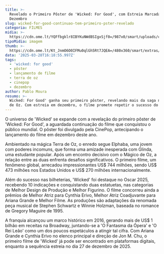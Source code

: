 ```yaml
---
title: >-
  Revelado o Primeiro Pôster de 'Wicked: For Good', com Estreia Marcada para
  Dezembro
slug: wicked-for-good-continuao-tem-primeiro-pster-revelado
categoria: FILMES
midia: >-
  https://cdn.ome.lt/YQFfbgklr8IBYKuNWdBSIgxSjf0=/987x0/smart/uploads/conteudo/fotos/OMELETE_CAPA_-_2025-03-28T130053.489.png
tipoMidia: imagem
thumb: >-
  https://cdn.ome.lt/Kt_JnmO6O0IFMu0qlGh5Rt7JQEA=/480x360/smart/extras/conteudos/omelete_THUMB_-_2025-03-28T130042.319.png
data: '2025-03-28T16:18:55.997Z'
tags:
  - 'wicked: for good'
  - pôster
  - lançamento de filme
  - terra de oz
  - cinepop
  - dezembro
author: Pablo Moura
resumo: >-
  Wicked: For Good' ganha seu primeiro pôster, revelando mais da saga na Terra
  de Oz. Com estreia em dezembro, o filme promete repetir o sucesso do original.
---
```


O universo de 'Wicked' se expande com a revelação do primeiro pôster de 'Wicked: For Good', a aguardada continuação do filme que conquistou o público mundial. O pôster foi divulgado pela CinePop, antecipando o lançamento do filme em dezembro deste ano.

Ambientado na mágica Terra de Oz, o enredo segue Elphaba, uma jovem com poderes incomuns, que forma uma amizade inesperada com Glinda, uma estudante popular. Após um encontro decisivo com o Mágico de Oz, a relação entre as duas enfrenta desafios significativos. O primeiro filme, um fenômeno global, arrecadou impressionantes US$ 744 milhões, sendo US$ 473 milhões nos Estados Unidos e US$ 270 milhões internacionalmente.

Além do sucesso nas bilheterias, 'Wicked' foi destaque no Oscar 2025, recebendo 10 indicações e conquistando duas estatuetas, nas categorias de Melhor Design de Produção e Melhor Figurino. O filme concorreu ainda a prêmios de Melhor Atriz para Cynthia Erivo, Melhor Atriz Coadjuvante para Ariana Grande e Melhor Filme. As produções são adaptações da renomada peça musical de Stephen Schwartz e Winnie Holzman, baseada no romance de Gregory Maguire de 1995.

A franquia alcançou um marco histórico em 2016, gerando mais de US$ 1 bilhão em receitas na Broadway, juntando-se a 'O Fantasma da Ópera' e 'O Rei Leão' como um dos poucos espetáculos a atingir tal cifra. Com Ariana Grande e Cynthia Erivo no elenco principal e direção de Jon M. Chu, o primeiro filme de 'Wicked' já pode ser encontrado em plataformas digitais, enquanto a sequência estreia no dia 27 de dezembro de 2025.
